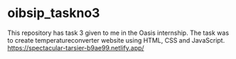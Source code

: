 # oibsip_taskno3
This repository has task 3 given to me in the Oasis internship. The task was to create temperatureconverter website using HTML, CSS and JavaScript. 
https://spectacular-tarsier-b9ae99.netlify.app/
